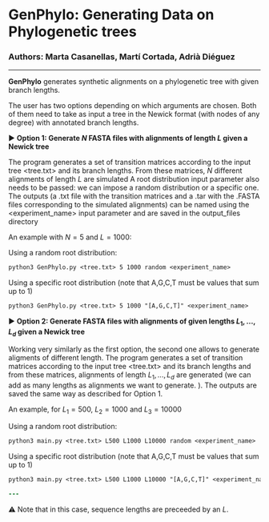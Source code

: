 # GenPhylo: Generating Data on Phylogenetic trees

### Authors: Marta Casanellas, Martí Cortada, Adrià Diéguez

---

**GenPhylo** generates synthetic alignments on a phylogenetic tree with given branch lengths.

The user has two options depending on which arguments are chosen. Both of them need to take as input a tree in the Newick format (with nodes of any degree) with annotated branch lengths.

▶️ **Option 1: Generate $N$ FASTA files with alignments of length $L$ given a Newick tree**

The program generates a set of transition matrices according to the input tree <tree.txt> and its branch lengths. From these matrices, $N$ different alignments of length $L$ are simulated
A root distribution input parameter also needs to be passed: we can impose a random distribution or a specific one. 
The outputs (a .txt file with the transition matrices and a .tar with the .FASTA files corresponding to the simulated alignments) can be named using the <experiment_name> input parameter and  are saved in the output_files directory 

An example with $N = 5$ and $L=1000$:

Using a random root distribution:
```diff
python3 GenPhylo.py <tree.txt> 5 1000 random <experiment_name>
```
Using a specific root distribution (note that A,G,C,T must be values that sum up to 1)
```diff
python3 GenPhylo.py <tree.txt> 5 1000 "[A,G,C,T]" <experiment_name>
```

▶️ **Option 2: Generate FASTA files with alignments of given lengths $L_1,...,L_d$ given a Newick tree**

Working very similarly as the first option, the second one allows to generate aligments of different length. The program generates a set of transition matrices according to the input tree <tree.txt> and its branch lengths and from these matrices, alignments of length  $L_1,...,L_d$ are generated (we can add as many lengths as alignments we want to generate. ). The outputs are saved the same way as described for Option 1.

An example, for $L_1 = 500$, $L_2 = 1000$ and $L_3 = 10000$

Using a random root distribution:
```diff
python3 main.py <tree.txt> L500 L1000 L10000 random <experiment_name>
```
Using a specific root distribution (note that A,G,C,T must be values that sum up to 1)
```diff
python3 main.py <tree.txt> L500 L1000 L10000 "[A,G,C,T]" <experiment_name>

---
```
⚠️ Note that in this case, sequence lengths are preceeded by an $L$.





